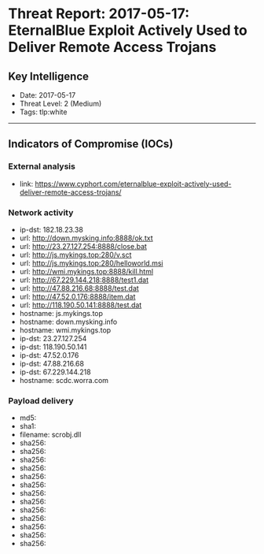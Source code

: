 # Threat Report: 2017-05-17: EternalBlue Exploit Actively Used to Deliver Remote Access Trojans


## Key Intelligence
* Date: 2017-05-17
* Threat Level: 2 (Medium)
* Tags: tlp:white

---

## Indicators of Compromise (IOCs)
### External analysis
* link: https://www.cyphort.com/eternalblue-exploit-actively-used-deliver-remote-access-trojans/

### Network activity
* ip-dst: 182.18.23.38
* url: http://down.mysking.info:8888/ok.txt
* url: http://23.27.127.254:8888/close.bat
* url: http://js.mykings.top:280/v.sct
* url: http://js.mykings.top:280/helloworld.msi
* url: http://wmi.mykings.top:8888/kill.html
* url: http://67.229.144.218:8888/test1.dat
* url: http://47.88.216.68:8888/test.dat
* url: http://47.52.0.176:8888/item.dat
* url: http://118.190.50.141:8888/test.dat
* hostname: js.mykings.top
* hostname: down.mysking.info
* hostname: wmi.mykings.top
* ip-dst: 23.27.127.254
* ip-dst: 118.190.50.141
* ip-dst: 47.52.0.176
* ip-dst: 47.88.216.68
* ip-dst: 67.229.144.218
* hostname: scdc.worra.com

### Payload delivery
* md5: <md5>
* sha1: <sha1>
* filename: scrobj.dll
* sha256: <sha256>
* sha256: <sha256>
* sha256: <sha256>
* sha256: <sha256>
* sha256: <sha256>
* sha256: <sha256>
* sha256: <sha256>
* sha256: <sha256>
* sha256: <sha256>
* sha256: <sha256>
* sha256: <sha256>
* sha256: <sha256>
* sha256: <sha256>
